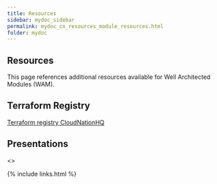 ```yaml
---
title: Resources
sidebar: mydoc_sidebar
permalink: mydoc_cn_resources_module_resources.html
folder: mydoc
---
```


## Resources
This page references additional resources available for Well Architected Modules (WAM).

## Terraform Registry

[Terraform registry CloudNationHQ](https://registry.terraform.io/search/modules?q=cloudnationHQ)

## Presentations
<<cloudnation deck>>

{% include links.html %}
